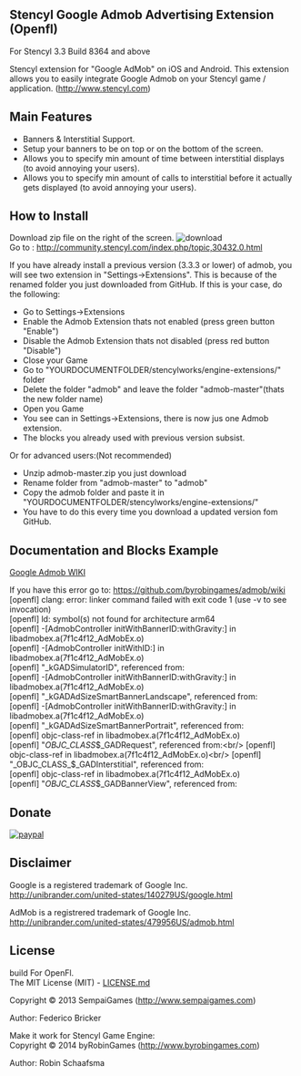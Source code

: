 ## Stencyl Google Admob Advertising Extension (Openfl)

For Stencyl 3.3 Build 8364 and above

Stencyl extension for "Google AdMob" on iOS and Android. This extension allows you to easily integrate Google Admob on your Stencyl game / application. (http://www.stencyl.com)

## Main Features

  * Banners & Interstitial Support.
  * Setup your banners to be on top or on the bottom of the screen.
  * Allows you to specify min amount of time between interstitial displays (to avoid annoying your users).
  * Allows you to specify min amount of calls to interstitial before it actually gets displayed (to avoid annoying your users).

## How to Install
Download zip file on the right of the screen. ![download](http://www.byrobingames.com/stencyl/heyzap/download.png)<br />
Go to : http://community.stencyl.com/index.php/topic,30432.0.html

If you have already install a previous version (3.3.3 or lower) of admob, you will see two extension in "Settings->Extensions". This is because of the renamed folder you just downloaded from GitHub.
If this is your case, do the following:
- Go to Settings->Extensions
- Enable the Admob Extension thats not enabled (press green button "Enable")
- Disable the Admob Extension thats not disabled (press red button "Disable")
- Close your Game
- Go to "YOURDOCUMENTFOLDER/stencylworks/engine-extensions/" folder
- Delete the folder "admob" and leave the folder "admob-master"(thats the new folder name)
- Open you Game
- You see can in Settings->Extensions, there is now jus one Admob extension.
- The blocks you already used with previous version subsist.

Or for advanced users:(Not recommended)
- Unzip admob-master.zip you just download
- Rename folder from "admob-master" to "admob"
- Copy the admob folder and paste it in "YOURDOCUMENTFOLDER/stencylworks/engine-extensions/"
- You have to do this every time you download a updated version fom GitHub.

## Documentation and Blocks Example
[Google Admob WIKI](https://github.com/byrobingames/admob/wiki)

If you have this error go to: https://github.com/byrobingames/admob/wiki
[openfl] clang: error: linker command failed with exit code 1 (use -v to see invocation)<br/>
[openfl] ld: symbol(s) not found for architecture arm64<br/>
[openfl] -[AdmobController initWithBannerID:withGravity:] in libadmobex.a(7f1c4f12_AdMobEx.o)<br/>
[openfl] -[AdmobController initWithID:] in libadmobex.a(7f1c4f12_AdMobEx.o)<br/>
[openfl] "_kGADSimulatorID", referenced from:<br/>
[openfl] -[AdmobController initWithBannerID:withGravity:] in libadmobex.a(7f1c4f12_AdMobEx.o)<br/>
[openfl] "_kGADAdSizeSmartBannerLandscape", referenced from:<br/>
[openfl] -[AdmobController initWithBannerID:withGravity:] in libadmobex.a(7f1c4f12_AdMobEx.o)<br/>
[openfl] "_kGADAdSizeSmartBannerPortrait", referenced from:<br/>
[openfl] objc-class-ref in libadmobex.a(7f1c4f12_AdMobEx.o)<br/>
[openfl] "_OBJC_CLASS_$_GADRequest", referenced from:<br/>
[openfl] objc-class-ref in libadmobex.a(7f1c4f12_AdMobEx.o)<br/>
[openfl] "_OBJC_CLASS_$_GADInterstitial", referenced from:<br/>
[openfl] objc-class-ref in libadmobex.a(7f1c4f12_AdMobEx.o)<br/>
[openfl] "_OBJC_CLASS_$_GADBannerView", referenced from:<br/>

## Donate

[![paypal](https://www.paypalobjects.com/en_US/i/btn/btn_donateCC_LG.gif)](https://www.paypal.com/cgi-bin/webscr?cmd=_s-xclick&hosted_button_id=HKLGFCAGKBMFL)<br />

## Disclaimer

Google is a registered trademark of Google Inc. http://unibrander.com/united-states/140279US/google.html

AdMob is a registrered trademark of Google Inc. http://unibrander.com/united-states/479956US/admob.html

## License
build For OpenFl.<br/>
The MIT License (MIT) - [LICENSE.md](LICENSE.md)

Copyright &copy; 2013 SempaiGames (http://www.sempaigames.com)

Author: Federico Bricker

Make it work for Stencyl Game Engine:<br/>
Copyright © 2014 byRobinGames (http://www.byrobingames.com)

Author: Robin Schaafsma
